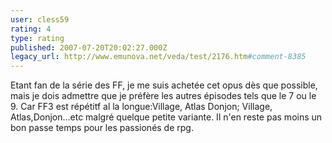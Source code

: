 ```yaml
---
user: cless59
rating: 4
type: rating
published: 2007-07-20T20:02:27.000Z
legacy_url: http://www.emunova.net/veda/test/2176.htm#comment-8385
---
```

Etant fan de la série des FF, je me suis achetée cet opus dès que possible, mais je dois admettre que je préfère les autres épisodes tels que le 7 ou le 9\. Car FF3 est répétitf al la longue:Village, Atlas Donjon; Village, Atlas,Donjon...etc malgré quelque petite variante. Il n'en reste pas moins un bon passe temps pour les passionés de rpg.